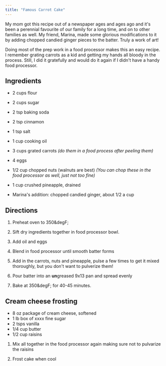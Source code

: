 ```yaml
---
title: "Famous Carrot Cake"
---
```

My mom got this recipe out of a newspaper ages and ages ago and it's
been a perennial favourite of our family for a long time, and on to
other families as well. My friend, Marina, made some glorious
modifications to it by adding chopped candied ginger pieces to the
batter. Truly a work of art!

Doing most of the prep work in a food processor makes this an easy
recipe. I remember grating carrots as a kid and getting my hands all
bloody in the process. Still, I did it gratefully and would do
it again if I didn't have a handy food processor.

## Ingredients

* 2 cups flour
* 2 cups sugar
* 2 tsp baking soda
* 2 tsp cinnamon
* 1 tsp salt
* 1 cup cooking oil
* 3 cups grated carrots *(do them in a food process after peeling them)*
* 4 eggs
* 1/2 cup chopped nuts (walnuts are best) *(You can chop these in the food processor as well, just not too fine)*
* 1 cup crushed pineapple, drained

* Marina's addition: chopped candied ginger, about 1/2 a cup

## Directions

1.  Preheat oven to 350&degF;

1.  Sift dry ingredients together in food processor bowl.

1.  Add oil and eggs

1.  Blend in food processor until smooth batter forms

1.  Add in the carrots, nuts and pineapple, pulse a few times to get it mixed thoroughly, but you don't want to pulverize them!

1.  Pour batter into an **un**greased 9x13 pan and spread evenly

1.  Bake at 350&degF; for 40-45 minutes.

## Cream cheese frosting

* 8 oz package of cream cheese, softened
* 1 lb box of xxxx fine sugar
* 2 tsps vanilla
* 1/4 cup butter
* 1/2 cup raisins

1.  Mix all together in the food processor again making sure not to pulvarize the raisins

1.  Frost cake when cool
